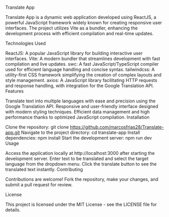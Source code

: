 Translate App

Translate App is a dynamic web application developed using ReactJS, a powerful JavaScript framework widely known for creating responsive user interfaces. The project utilizes Vite as a bundler, enhancing the development process with efficient compilation and real-time updates.

Technologies Used

ReactJS: A popular JavaScript library for building interactive user interfaces.
Vite: A modern bundler that streamlines development with fast compilation and live updates.
swc: A fast JavaScript/TypeScript compiler used for efficient language handling and concise syntax.
tailwindcss: A utility-first CSS framework simplifying the creation of complex layouts and style management.
axios: A JavaScript library facilitating HTTP requests and response handling, with integration for the Google Translation API.
Features

Translate text into multiple languages with ease and precision using the Google Translation API.
Responsive and user-friendly interface designed with modern styling techniques.
Efficient data management and high performance thanks to optimized JavaScript compilation.
Installation

Clone the repository: git clone https://github.com/marcosfrias28/Translate-app.git
Navigate to the project directory: cd translate-app
Install dependencies: npm install
Start the development server: npm run dev
Usage

Access the application locally at http://localhost:3000 after starting the development server.
Enter text to be translated and select the target language from the dropdown menu.
Click the translate button to see the translated text instantly.
Contributing

Contributions are welcome! Fork the repository, make your changes, and submit a pull request for review.

License

This project is licensed under the MIT License - see the LICENSE file for details.
